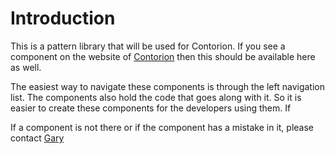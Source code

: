 # Introduction

This is a pattern library that will be used for Contorion. If you see
a component on the website of [Contorion](contorion.de) then this should
be available here as well.


The easiest way to navigate these components is through the left
navigation list. The components also hold the code that goes along with
it. So it is easier to create these components for the developers using
them. If

If a component is not there or if the component has a mistake in it,
 please contact [Gary](gary.fleischer@contorion.de)
